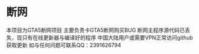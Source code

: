 # 断网
本项目为GTA5断网项目
主要负责卡GTA5断网购买BUG
断网主程序源代码已丢失，现只有在线更新器与编译好的程序
中国大陆用户或需要VPN正常访问github获取更新
如与任何问题可联系QQ：2391626794
